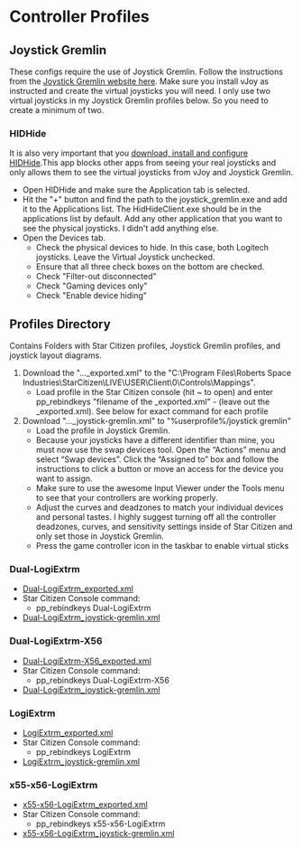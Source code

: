 # Controller Profiles
## Joystick Gremlin
These configs require the use of Joystick Gremlin. Follow the instructions from the [Joystick Gremlin website here](https://whitemagic.github.io/JoystickGremlin/quickstart/). Make sure you install vJoy as instructed and create the virtual joysticks you will need. I only use two virtual joysticks in my Joystick Gremlin profiles below. So you need to create a minimum of two. 

### HIDHide
It is also very important that you [download, install and configure HIDHide](https://github.com/ViGEm/HidHide).This app blocks other apps from seeing your real joysticks and only allows them to see the virtual joysticks from vJoy and Joystick Gremlin. 

  * Open HIDHide and make sure the Application tab is selected. 
  * Hit the "+" button and find the path to the joystick_gremlin.exe and add it to the Applications list. The HidHideClient.exe should be in the applications list by default. Add any other application that you want to see the physical joysticks. I didn't add anything else.  
  * Open the Devices tab.
    * Check the physical devices to hide. In this case, both Logitech joysticks. Leave the Virtual Joystick unchecked.
    * Ensure that all three check boxes on the bottom are checked. 
    * Check "Filter-out disconnected"
    * Check "Gaming devices only"
    * Check "Enable device hiding"

## Profiles Directory
Contains Folders with Star Citizen profiles, Joystick Gremlin profiles, and joystick layout diagrams.
1. Download the "..._exported.xml" to the "C:\Program Files\Roberts Space Industries\StarCitizen\LIVE\USER\Client\0\Controls\Mappings".
    * Load profile in the Star Citizen console (hit ~ to open) and enter
    pp_rebindkeys "filename of the _exported.xml" - (leave out the _exported.xml). See below for exact command for each profile
2. Download "..._joystick-gremlin.xml" to "%userprofile%/joystick gremlin"
    * Load the profile in Joystick Gremlin. 
    * Because your joysticks have a different identifier than mine, you must now use the swap devices tool. Open the “Actions” menu and select “Swap devices”. Click the “Assigned to” box and follow the instructions to click a button or move an access for the device you want to assign.
    * Make sure to use the awesome Input Viewer under the Tools menu to see that your controllers are working properly.
    * Adjust the curves and deadzones to match your individual devices and personal tastes. I highly suggest turning off all the controller deadzones, curves, and sensitivity settings inside of Star Citizen and only set those in Joystick Gremlin. 
    * Press the game controller icon in the taskbar to enable virtual sticks

### Dual-LogiExtrm
  * [Dual-LogiExtrm_exported.xml](https://raw.githubusercontent.com/Chadarius/sc-config/Profiles/Dual-LogiExtrm/Dual-LogiExtrm_exported.xml)
  * Star Citizen Console command:
    * pp_rebindkeys Dual-LogiExtrm
  * [Dual-LogiExtrm_joystick-gremlin.xml](https://raw.githubusercontent.com/Chadarius/sc-config/Profiles/Dual-LogiExtrm/Dual-LogiExtrm_joystick-gremlin.xml)

### Dual-LogiExtrm-X56
  * [Dual-LogiExtrm-X56_exported.xml](https://raw.githubusercontent.com/Chadarius/sc-config/Profiles/Dual-LogiExtrm-X56/Dual-LogiExtrm-X56_exported.xml)
  * Star Citizen Console command:
    * pp_rebindkeys Dual-LogiExtrm-X56
  * [Dual-LogiExtrm_joystick-gremlin.xml](https://raw.githubusercontent.com/Chadarius/sc-config/Profiles/Dual-LogiExtrm-X56/Dual-LogiExtrm-X56_joystick-gremlin.xml)

### LogiExtrm
  * [LogiExtrm_exported.xml](https://raw.githubusercontent.com/Chadarius/sc-config/Profiles/LogiExtrm/LogiExtrm_exported.xml)
  * Star Citizen Console command:
    * pp_rebindkeys LogiExtrm
  * [LogiExtrm_joystick-gremlin.xml](https://raw.githubusercontent.com/Chadarius/sc-config/Profiles/LogiExtrm/LogiExtrm_joystick-gremlin.xml)

### x55-x56-LogiExtrm
  * [x55-x56-LogiExtrm_exported.xml](https://raw.githubusercontent.com/Chadarius/sc-config/Profiles/x55-x56-LogiExtrm/x55-x56-LogiExtrm_exported.xml)
  * Star Citizen Console command:
    * pp_rebindkeys x55-x56-LogiExtrm
  * [x55-x56-LogiExtrm_joystick-gremlin.xml](https://raw.githubusercontent.com/Chadarius/sc-config/Profiles/x55-x56-LogiExtrm/x55-x56-LogiExtrm_joystick-gremlin.xml)
